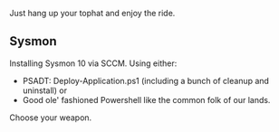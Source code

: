 Just hang up your tophat and enjoy the ride.  

## Sysmon

Installing Sysmon 10 via SCCM.  Using either: 
* PSADT:  Deploy-Application.ps1 (including a bunch of cleanup and uninstall) or
* Good ole' fashioned Powershell like the common folk of our lands.

Choose your weapon.  
